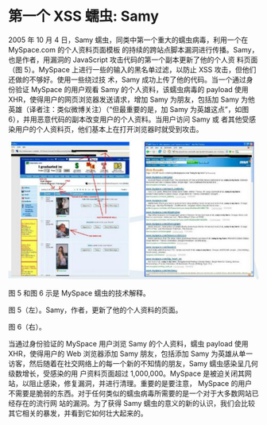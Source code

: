 # 第一个 XSS 蠕虫: Samy

2005 年 10 月 4 日，Samy 蠕虫，同类中第一个重大的蠕虫病毒，利用一个在 MySpace.com 的个人资料页面模板 的持续的跨站点脚本漏洞进行传播。Samy，也是作者，用漏洞的 JavaScript 攻击代码的第一个副本更新了他的个人资 料页面（图 5）。MySpace 上进行一些的输入的黑名单过滤，以防止 XSS 攻击，但他们还做的不够好。使用一些绕过技 术，Samy 成功上传了他的代码。当一个通过身份验证 MySpace 的用户观看 Samy 的个人资料，该蠕虫病毒的 payload 使用 XHR，使得用户的网页浏览器发送请求，增加 Samy 为朋友，包括加 Samy 为他英雄（译者注：类似微博关注）（“但最重要的是，加 Samy 为英雄这点”，如图 6），并用恶意代码的副本改变用户的个人资料。当用户访问 Samy 或 者其他受感染用户的个人资料页，他们基本上在打开浏览器时就受到攻击。

![image](img/Image_004.jpg)

图 5 和图 6 示是 MySpace 蠕虫的技术解释。

图 5（左）。Samy，作者，更新了他的个人资料的页面。

图 6（右）。

当通过身份验证的 MySpace 用户浏览 Samy 的个人资料，蠕虫 payload 使用 XHR，使得用户的 Web 浏览器添加 Samy 朋友，包括添加 Samy 为英雄从单一访客，然后随着在社交网络上的每一个新的不知情的朋友，Samy 蠕虫感染呈几何级数增长，受感染的用 户资料页面超过 1,000,000。MySpace 是被迫关闭其网站，以阻止感染，修复漏洞，并进行清理。重要的是要注意， MySpace 的用户不需要是脆弱的东西。对于任何类似的蠕虫病毒所需要的是一个对于大多数网站已经存在的流行网 站的漏洞。为了获得 Samy 蠕虫的意义的新的认识，我们会比较其它相关的暴发，并看到它如何壮大起来的。